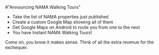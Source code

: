 #"Announcing NAMA Walking Tours"


 <ul><li>Take the list of NAMA properties just published</li><li>Create a custom Google Map showing all of them</li><li>Get Google Maps on Android to route you from one to the next</li><li>You have Instant NAMA Walking Tours!</li> </ul><div>Come on, you know it makes sense. Think of all the extra revenue for the exchequer.</div>
 